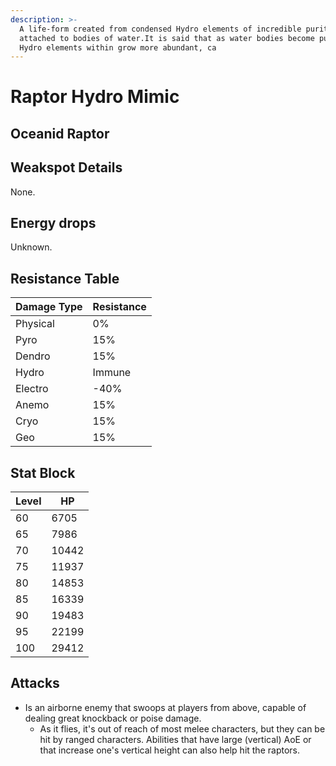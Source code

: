 ```yaml
---
description: >-
  A life-form created from condensed Hydro elements of incredible purity. Often
  attached to bodies of water.It is said that as water bodies become purer, the
  Hydro elements within grow more abundant, ca
---
```


# Raptor Hydro Mimic

## Oceanid Raptor

## Weakspot Details

None.

## Energy drops

Unknown.

## Resistance Table

| Damage Type | Resistance |
| ----------- | ---------- |
| Physical    | 0%         |
| Pyro        | 15%        |
| Dendro      | 15%        |
| Hydro       | Immune     |
| Electro     | -40%       |
| Anemo       | 15%        |
| Cryo        | 15%        |
| Geo         | 15%        |

## Stat Block

| Level | HP    |
| ----- | ----- |
| 60    | 6705  |
| 65    | 7986  |
| 70    | 10442 |
| 75    | 11937 |
| 80    | 14853 |
| 85    | 16339 |
| 90    | 19483 |
| 95    | 22199 |
| 100   | 29412 |

## Attacks

* Is an airborne enemy that swoops at players from above, capable of dealing great knockback or poise damage.
  * As it flies, it's out of reach of most melee characters, but they can be hit by ranged characters. Abilities that have large (vertical) AoE or that increase one's vertical height can also help hit the raptors.

